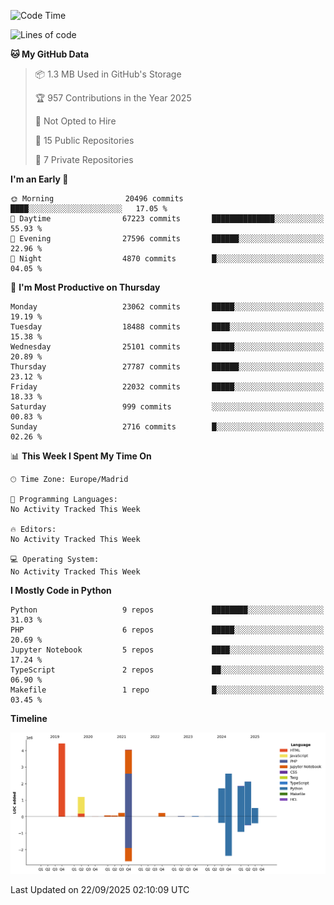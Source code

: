 <!--START_SECTION:waka-->
![Code Time](http://img.shields.io/badge/Code%20Time-839%20hrs%2038%20mins-blue)

![Lines of code](https://img.shields.io/badge/From%20Hello%20World%20I%27ve%20Written-19.1%20million%20lines%20of%20code-blue)

**🐱 My GitHub Data** 

> 📦 1.3 MB Used in GitHub's Storage 
 > 
> 🏆 957 Contributions in the Year 2025
 > 
> 🚫 Not Opted to Hire
 > 
> 📜 15 Public Repositories 
 > 
> 🔑 7 Private Repositories 
 > 
**I'm an Early 🐤** 

```text
🌞 Morning                20496 commits       ████░░░░░░░░░░░░░░░░░░░░░   17.05 % 
🌆 Daytime                67223 commits       ██████████████░░░░░░░░░░░   55.93 % 
🌃 Evening                27596 commits       ██████░░░░░░░░░░░░░░░░░░░   22.96 % 
🌙 Night                  4870 commits        █░░░░░░░░░░░░░░░░░░░░░░░░   04.05 % 
```
📅 **I'm Most Productive on Thursday** 

```text
Monday                   23062 commits       █████░░░░░░░░░░░░░░░░░░░░   19.19 % 
Tuesday                  18488 commits       ████░░░░░░░░░░░░░░░░░░░░░   15.38 % 
Wednesday                25101 commits       █████░░░░░░░░░░░░░░░░░░░░   20.89 % 
Thursday                 27787 commits       ██████░░░░░░░░░░░░░░░░░░░   23.12 % 
Friday                   22032 commits       █████░░░░░░░░░░░░░░░░░░░░   18.33 % 
Saturday                 999 commits         ░░░░░░░░░░░░░░░░░░░░░░░░░   00.83 % 
Sunday                   2716 commits        █░░░░░░░░░░░░░░░░░░░░░░░░   02.26 % 
```


📊 **This Week I Spent My Time On** 

```text
🕑︎ Time Zone: Europe/Madrid

💬 Programming Languages: 
No Activity Tracked This Week

🔥 Editors: 
No Activity Tracked This Week

💻 Operating System: 
No Activity Tracked This Week
```

**I Mostly Code in Python** 

```text
Python                   9 repos             ████████░░░░░░░░░░░░░░░░░   31.03 % 
PHP                      6 repos             █████░░░░░░░░░░░░░░░░░░░░   20.69 % 
Jupyter Notebook         5 repos             ████░░░░░░░░░░░░░░░░░░░░░   17.24 % 
TypeScript               2 repos             ██░░░░░░░░░░░░░░░░░░░░░░░   06.90 % 
Makefile                 1 repo              █░░░░░░░░░░░░░░░░░░░░░░░░   03.45 % 
```



**Timeline**

![Lines of Code chart](https://raw.githubusercontent.com/danisoronellas/danisoronellas/main/assets/bar_graph.png)


 Last Updated on 22/09/2025 02:10:09 UTC
<!--END_SECTION:waka-->
